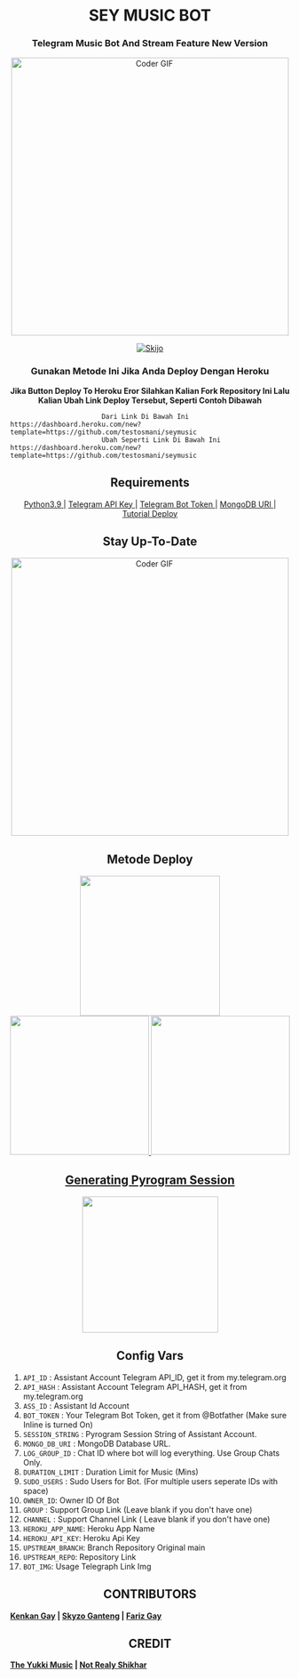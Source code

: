 <h1 align= center><b>SEY MUSIC BOT</b></h1>
<h3 align = center> Telegram Music Bot And Stream Feature New Version </h3>

<p align="center"><img src="https://telegra.ph/file/3b041f0e23708b4953667.jpg" alt="Coder GIF" width="500" alt="ridho17-ind Github" width="1000px" /></p>

<p align="center">
    <a href="https://github.com/ridho17-ind">
        <img
            src="https://readme-typing-svg.herokuapp.com?size=15&width=280&lines=Thank+For+Using+Skyzo+Music+Bot"
            alt="Skijo"
        />
    </a>
</p>

<h3 align="center">
    Gunakan Metode Ini Jika Anda Deploy Dengan Heroku
</h3>

<p align="center">
    <b>Jika Button Deploy To Heroku Eror Silahkan Kalian Fork Repository Ini Lalu Kalian Ubah Link Deploy Tersebut, Seperti Contoh Dibawah</b>

                           Dari Link Di Bawah Ini
    https://dashboard.heroku.com/new?template=https://github.com/testosmani/seymusic
                           Ubah Seperti Link Di Bawah Ini
    https://dashboard.heroku.com/new?template=https://github.com/testosmani/seymusic
</p>

<h2 align="center">
   Requirements
</h2>

<p align="center">
    <a href="https://www.python.org/downloads/release/python-390/"> Python3.9 </a> |
    <a href="https://docs.pyrogram.org/intro/setup#api-keys"> Telegram API Key </a> |
    <a href="https://t.me/botfather"> Telegram Bot Token </a> |
    <a href="https://telegra.ph/How-To-get-Mongodb-URI-04-06"> MongoDB URI </a> |
    <a href="https://telegram.dog/XTZ_HerokuBot?start=cmlkaG8xNy1pbmQvU2t5em9NdXNpY0JvdCBtYWlu"> Tutorial Deploy </a>
</p>

<h2 align="center">
   Stay Up-To-Date
</h2>

<p align="center"><img src="https://media.giphy.com/media/SWoSkN6DxTszqIKEqv/giphy.gif" alt="Coder GIF" width="500" alt="ridho17-ind Github" width="1000px" /></p>



<h2 align="center">
   Metode Deploy
</h2>

<p align="center">
<a href="https://railway.app/new/template?template=https://github.com/ridho17-ind/SkyzoMusicBot&envs=BOT_TOKEN%2CAPI_ID%2CAPI_HASH%2CSESSION_NAME%2CSUDO_USERS%2COWNER_ID%2CDURATION_LIMIT%2CCHANNEL%2CMONGO_DB_URI%2CLOG_GROUP_ID%2CASS_ID%2CGROUP&optionalEnvs=CHANNEL%2CGROUPCSUPPORT_CHANNEL%2CMONGO_DB_URI%2CLOG_GROUP_ID%2CASSISTANT_PREFIX%2CMUSIC_BOT_NAME%2CSUPPORT_GROUP&optionalEnvs=SUPPORT_CHANNEL%2CSUPPORT_GROUP"><img src="https://img.shields.io/badge/Deploy%20To%20Railway-blueviolet?style=for-the-badge&logo=railway" width="252""/</a>
<a href="https://dashboard.heroku.com/new?template=https://github.com/testosmani/seymusic"><img src="https://img.shields.io/badge/Deploy%20To%20Heroku-blueviolet?style=for-the-badge&logo=heroku" width="250""/</a>  
<a href="https://telegram.dog/XTZ_HerokuBot?start=cmlkaG8xNy1pbmQvU2t5em9NdXNpY0JvdCBtYWlu"><img src="https://img.shields.io/badge/Deploy%20Via%20Telegram-blue?style=for-the-badge&logo=telegram" width="250""/</a>  


</p>

<h2 align="center">
   Generating Pyrogram Session
</h2>

<p align="center">
<a href="https://replit.com/@AaravxD/VsBSession#main.py"><img src="https://img.shields.io/badge/Generate%20On%20Repl-blueviolet?style=for-the-badge&logo=appveyor" width="245""/></a>
 </p>  


<h2 align="center">
   Config Vars
</h2>

1. `API_ID` : Assistant Account Telegram API_ID, get it from my.telegram.org
2. `API_HASH` : Assistant Account Telegram API_HASH, get it from my.telegram.org
3. `ASS_ID` : Assistant Id Account
4. `BOT_TOKEN` : Your Telegram Bot Token, get it from @Botfather (Make sure Inline is turned On)
5. `SESSION_STRING` : Pyrogram Session String of Assistant Account.
6. `MONGO_DB_URI` : MongoDB Database URL.
7. `LOG_GROUP_ID` : Chat ID where bot will log everything. Use Group Chats Only.
8. `DURATION_LIMIT` : Duration Limit for Music (Mins)
9. `SUDO_USERS` : Sudo Users for Bot. (For multiple users seperate IDs with space)
10. `OWNER_ID`: Owner ID Of Bot
11. `GROUP` : Support Group Link (Leave blank if you don't have one)
12. `CHANNEL` : Support Channel Link ( Leave blank if you don't have one)
13. `HEROKU_APP_NAME`: Heroku App Name
14. `HEROKU_API_KEY`: Heroku Api Key
15. `UPSTREAM_BRANCH`: Branch Repository Original main
16. `UPSTREAM_REPO`: Repository Link
17. `BOT_IMG`: Usage Telegraph Link Img



<h2 align="center">
   CONTRIBUTORS
</h2>



**[Kenkan Gay](https://github.com/kenkansaja) | [Skyzo Ganteng](https://github.com/ridho17-ind) | [Fariz Gay](https://github.com/fjgaming212)**



<h2 align="center">
   CREDIT
</h2>



**[The Yukki Music](https://github.com/NotReallyShikhar/YukkiMusicBot) | [Not Realy Shikhar](https://github.com/NotReallyShikhar)**
